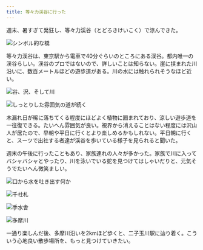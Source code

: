 ```yaml
---
title: 等々力渓谷に行った
---
```

週末、暑すぎて発狂し、等々力渓谷（とどろきけいこく）で涼んできた。

![](https://lh3.googleusercontent.com/docs/ADP-6oGBfpD9yRJ6I-Kbe7lVh_8hqZWGhhGWv74FNx3w6XvZZkNNtOdZFXyey9_EkGwLogFdLa87kmUQXDC57iKPjigrylwdKL4g0A56uQ9DsrjbvSZhuL3OLvgaKsVdrpvbuH4nhWO7uaI4AKrc3aj98vnwsK3u8rJaFhc3zU-J8thw2ohNrY71G0rdLQf_NJp_KhaNv-HXwlthQ1eA1WYWyvJSD6ESPQOABkCLm_lARVbE9NzbU2vgtFovSwHB8pUuLT9P6kIov99NnrNM-UKHAw7E0oD9Lnuy-Rvx268j7Sj0t1dYyS3w5N0jWDVxQICDzR3-RGja0iOyISacS4ib2Q7fW6W9TWQtimzyUfkiGf8G_93fpIqVZHUZ9QIl-HfBGkeNRqc1Lgo3caNtHf46Hc1SbMmsZ_W3b7IG86bPlpu2veiRTjifweHswVd-BqEQTj6YB6tW9AUWrm8H9JJpv5YFw54QGEPPc_wXE43jULlDi0liY2pLqAS6rHffCKOoBEVSCo8I_QSt857cMAsb2_p4Dn61XBgCASt6HciAx1edd2FKZWD49H0-GTfZ7Vro7MgYlbMRT-BKt-dvOo8KD2pCGgPo9g9YCT03AA87zxWGDO-lK55EzNvxu9QAaIxsRmg7CI4ZublL6Xs7HLPO5hbIN1f_UqtSeY-jFQhrEEPbafcu0NeCBAUchVtZEzumnQwGBxI5M_I9Wpzq2vh0c-EPDeVfQvJ2bv7iQvBhImepYyBoaOvJdAtVEevr8UALa2bl3b1-DAj6q6MuhX5x8YSODDdTTRDtVOiarqoJMui4fvHc9GyG40xrtg1NjSSetr0KwixtdCDxZraKRcAMLreC1az0mLK7wjyFSEJoaKCrklZuOw5yj9F4JH6nZFJYSR21zZdRZdXSkt3XwRtvJMcVps3HMgMvpom-rI_Uube4on-ccmhBkX1fxKcoId9xn5xLcD8sWoXEc03UUxw39cTxmBQjiDukFcXcN-gAeoBLSmsx_BUcSZA5agGgi5a1pMwqIiLwPBgqV2KwhRplBg870mREwAkpU-YtXpS0cN7pwVuBv1Hj8qjaXIy7SLkoTe5S7fUwhickg56zEfkr0x78dI4DVuO-0-p3UcaYu8VzskVFmXRcJe-l_f2Wbn1nJ19N0C5WFRb2yJrd5Ek0mL69KFQzpEGWEBYF03ZZgnZzLi4YxN8STRnwbwXzdRqqIhKPUGN15elIfwrAcRRNHD9v4kE1T2jyVRDmCVC4mTiHq7HsyA "シンボル的な橋")

等々力渓谷は、東京駅から電車で40分ぐらいのところにある渓谷。都内唯一の渓谷らしい。渓谷のプロではないので、詳しいことは知らない。崖に挟まれた川沿いに、数百メートルほどの遊歩道がある。川の水には触れられそうなほど近い。

![](https://lh3.googleusercontent.com/docs/ADP-6oHCk8zZmlU-mo-zUkRv8uTR2aF9jo-_qgU2rNWBBZevTDaGtHCnCUjQOdQXZ-wLBoJP_C_K0UZ2aUCtoJB_hHwD0dfcSNjkeYdP8ljdK4gW_sNq9-UEgYrG4Q-L8co96iE37WI3bYvsQNF18SDVZ2nN4zZ5WBGnbJ62E43LreGNA-lMVZI_WNZ5DokwdAQaNOq73qkK1Jui2UPTueWTEKKEDDvt3-Gsf7C1eokXM7CJYSyxj09T5NU30DwANPbEyaImMpj3iZFrUtNakse-9FAOiEH56uv5-a5hFZQjl851w7JGusQp9PJE8VXkpa7ZMJE47D0aBgFkEuLvlde9V7iJL8xtwJRo--xp_NuaPqP8wrZ8TKYOTAq-uQQ-4_g3NOpOIV7AHANa0wHraiq5EXJomQ2DIB7ZG0zpUjhA5VKv9DqnV1vdlTs0EKomtZbJ-c0Qt8nKSFSyQ-i9s4rmiizw6tEA1DLECTiu7umzOKsx1Qohsda96QbyNrKMkLdgauZKEfShC43zBfClUhdH7ds_MoBGqFMiZiPZHDkncaMKzMX3ReQZu2OZtgAt-IT-qkX5e7iXdcZulP89RLMrSCxFwpNkBsZs1XUbHYwYr4Ab2QFQ37HFy4reKDkUngQG3oz7p8WJvryrOihfOnIrb1p-NctOjxnR7tT4gYU_AUT7n_4sv0D6408ajUNsPAfzgTdxrUMvoHCZRuW57eCOughWKSTNSbCVtvxCyGsNanRTO3Q6q4tTMyyZKVvOQY-Tf12-wXH-bWOkjJF4FAs4oawUgFHbfwhv2B44rEmpSP4CpUbyoEa4rKCeG5czeFdZ0ITrRkyYVXQiLN9RIJE9HSDhnAPw3IdQmwpQT2MyJ40oNsbjDST4lQ1_UhYMuzdKUyHSmEbXhXgtY9TmFJr7misU4yely67C3APLem4sUfUgRO2PW33q1VzyD845nHGSeGsuuMYYSaFrp_VstZF3O1ELPsD1tZtaDmMevS04A5M0paukNKChIhc0ClYUZF9S4JTt3ywa_1tYXT24ywXeMsOhx1WHUYAKOO8e4NRTatNqG0JuHEfYYXd69gjgHRH6rdJC1Sk4bV1_TrHudwRNufkbKDsLwW0OChZPtJD6K_RA5lj7GmCoKQ9ym93Pj4bsiou6KVfUCi55HsQl3VLZL6sThWGFIdPuo2S6moa2ypfM1_XBTs6lZC2ibRTdOmcHXcJ-fkBe8LdAejLGOjKsvM8pogaL6f_HaV_EE8KzF8FbOWNDpA "谷、沢、そして川")

![](https://lh3.googleusercontent.com/docs/ADP-6oET92z2nhy0ScRoCqN56wzEY2axdZY-tmMWes5AQP67dMWdImZI8NA67PrLCeJWWfhJ7He9CbOejFQiO2tIu_89nC8ImEZaas_7QNNRaB-a9dxAaKt7YPh39Ev_XlkN99uVV3P-RTJTULgfa6sBW3li1OQNxUfhx7yS8diIt4dJR4o-9OlBqg4Juel5dy8r3ATj37CA8CwsjdxivrVk0Rt5Ex415OzwBtEzzbpKm0D07jXacC8Jlr3UuK_IyXg4u27lfMrkKIx5QYtG_-cwW-NifCgzgQqRGhsDzZwOLQDdaCbS166YA4c9vDuvjcqbw-kDfY3eTx-45tg6yk1WgXpqpsJkSlkQ1BOx80XWV55sEhsNMFbnLFQIw7oPtX5pz8LdlC0pSVl_8lOAW1N6q4IRQpfi-IJxRiCtlyixeepioq7ArAg-3SBQfb3cSOarPJuv2V1sJhyXg9BJMjiBUhXEks7ux33oIiRwkICisXclEuXxqRqqLNAwWv02mGTezU393LowQaXfdEZzcc9vviD2LzLpAgdHjqxQ3BgxMjarqg5PT-mdhe3nAjDwoDRiiGmiWOyLJPcJLky4iSWn5VMmiyULzKuZHWb90oJEZ_GxpDT11mKKf13M3DJWC4LohOAubnWiu2tke_lUmCwEQp6A8x1WOfMEGIXe4WqrpsWct2qZNjBHtNdKMferhLk08AEevgx-ZE-kFlXQ86YHzIr1TNdhQ5TgIJZFpEia5cHDf5zR4EEeJd-agy54Xb0DIfwmRpVQ8BpGFwSHzgiFs2qfKtXBRajQbpnS_5H1z-tSpY2p9NQK6buXrfqkqQLfAPJSq9zgHjapYGnIqNfgx8puzpeLgHvqYl54eSHeT7VN0vDSPpn4FfKeZJxjMU3LcSZclCIigV6EBKBvfkZ6Dwr051ClcjO47kaJTLAFrdoMt7JRRlMcf0yAyY3f3-d894vfawo60M8XC0Qigy5HsnQBCp2X8DUsvcKOPb9km-OFrzqbtA9nMaQKuqK8aeaTBZ2_nAyIk4TIDy5c0sTctYCsvLVxaanrerV7cv6FB9lbEeyijdY1zdkKCkWAKIZ8hVXdICfcLWa3Vezn7Zysi92Bh3MU4XwRQl6_hevaPnbtrvaTaznLLMCMUwntKWpfYAxjbL3KLvG9GGDjBLzrQPw1InILcf2RpNHgvOrqFRijvdhGZbOlu3wGStYud5kjsxiTYiPDauXXXyYHQTP5O0BtNzY1eqxRafh56_dlKCcFr_x9Qg "しっとりした雰囲気の道が続く")

木漏れ日が稀に落ちてくる程度にほどよく植物に囲まれており、涼しい遊歩道を一往復できる。たいへん雰囲気が良い。視界から消えることはない程度には沢山人が居たので、早朝や平日に行くとより楽しめるかもしれない。平日朝に行くと、スーツで出社する者達が渓谷を歩いている様子を見られると聞いた。

週末の午後に行ったこともあり、家族連れの人々が多かった。家族で川に入ってバシャバシャとやったり、川を泳いでいる蛇を見つけてはしゃいだりと、元気そうでたいへん微笑ましい。

![](https://lh3.googleusercontent.com/docs/ADP-6oF8qpPInfV0i_rwTw9IUnoENPR0W9CD0baTj4SogV6KELQ4khOIU4arTl7w3ghnZ5M0os9aFYJRGRu7EAcaWrpGRyBcvUxJv0us_QBxkH1tKWnf2exq2N8B3CWpzRIo92H5HpwS2f-ew4NKuQMrG8NGavqwfq4Bm1pV1Xrnj_Yr0OFrtT6tsV9B9HdGUSfYYfov3ZKTpdFNPs8Ht7cmBgAMIZrXNqqsws9De6hDiNMXRxklYeIr1JPu_E1UcriABC4cM3_6cFv9GJGo7w_iOjBKRxpkPq7SQXupPnAM7VqxAKaASdI2ot0OFGzwQNc9jemErgMrCXefYmZFxK7-UDSo7hUW1ytQFuout-zkbE6AqWywDfqVQqYrdpqzjKF34VTRFZ-UJXZPUPcfCBn4Kdp633bJo9TeyDRz6Cj3Dvhsf5_8QfEcZsknIR2A-kf5QxYcQy0yZ_6aWql_7-eXIoSD9eVHWwOoix-PPC0r737gv2R2ssSWcWgdyNlO9h7o6uwt3_yLn-LS2InuO5tYl5-DpnTmWREL9mEURbWl9gaMuuKCSG3JAFTNAgNdhJ8l-RAawjvwWckI6s3Su2LBUx28v6lE7lfonPF_Ohw0-8cEpg99KNrOnrPh8OQy-kM-0FewSkMKn2ZsGfcCfbwl-0jW_3CFzzNF4mfLZKSVx4clBO8ugFIr7OYNJY1Cl0V9EPvvXmdSeDs9cpZl5bPise9yZHhj8vGddY2db8TWSP_fkol75BcF7jDc6bRrNe4ci3oSdYuSatikr-VWA_I8v-lqARfwq1kHEaHZ7trgV1JIn3ZkpuHrs1UhhldHvwHxgKragKVf1dHfgsfWnslwG6vTjXvoZIDSj1NzIGjXcCWb_zXQC5uk8ApDf2Tqr-fQ6cmaku-Auu0IRe42_DfMWV3zFUPSo6v2-yKfimEcbyeuAPwahUM04ULgBnY_eZVwG9_IysZjxXoccdwVBjvND9VSOJlr8BBk7T5jGIcGGte9a0Ol_xqMpr2kC5ZmS2UijHzdz3Lftq0_4ZitevpgUXRwIwErDWlpDYy1NgEjCNq9pbRBfrx2Dxs3gAwrq-YSNHSn7XHtQnYR4sXtetuKmIlWwYep2nQX5_bsyOarV_FiKcfomK1_DWX7wUDMNwfFWCSEH2yB6zLTCthXehrVW4SMsh2tMZ-_MOhVjiN-0Otk72P_JN1jxEHQU3X5L3_uMqE4shPrka151DmiqPwtPo5dvk85gXA8jxmOxVQxmOXHRjyT2Q "口から水を吐き出す何か")

![](https://lh3.googleusercontent.com/docs/ADP-6oHa_o494DEPzAkJxPEw8Rj22GOe6GsNjCx2tSJksMRVcZIqAwdXaJax2mjorwbQFOHwTXSLSYMfkAfBEY1ESdnFG9Xz3ewud0m8TOzCwqaoK09qFuTLj_rdDM-1a10VX0j_SCuU3TrVG5tI0tYfxGDI5hmFG2kA-44lEHOM1TcpTTR7-Oq_1Ij9PbfcdASxxz9C6DZ5ZsX6i-FU83re9Me-LvJBV6lrJ1nqfLVaNC3JUCB8FUy6GNtgyriavxZSWXJ2VR6NdpIRKZA61mlQv5P_fJTdXFueIw4CMO4EhdYxf_qtb6bSeJu4iIx3MF6x2xw7PpD_4fmhZms34v2OD5RymCGj6SxWUcNUC9jcQa0bCeIkts4ovpldwPDlArKrx6g6Epd0fU_orWiM4fJxn31rFw2O5OR_xPLd2Tq9wIiS1zxMrZqYxnVt-POul5OX5EYe6qKp7TZLyV8_e-Te0eVQ247ytZM4tjgcPPhnlhChV1o3FyO1NimJf4xt1XPULqaPwspm_Gv6MRWG5klD2vlkEpw3Kp2psaYFY_GCzVvglXM9eeg0rtP1fatLXoZSlxKndF2xNfRnZlFOiZwg6DeUnfQFDd0eY5Emd_Mdx0dpsfJEBgGSBwji3mvgC8J-eHikY3XDFLTwgMDPKMpShowE8ww_e4LYwQGiiEFh3fi3YYEN7N86NQgMza9B4q97xAV8voqWPncwcW4TiCyTbQFrM54sKCz0jOM0M99QB3faGpGbnym2zcOzCCAHBAUtPGvha6Wkf4SqwhbwxOPqS6qgTe5ww8MCpVBZJirGfgrVhnpiAJEQlapfNquUISjJq-t-dsn0LwCsBrV89cuJvc6lAd9rffjohWT8Wpvm3MuVgik3tmrVMPN3xQf51FQXExoTC26A8BZ3j6f-sWuKwZ1dXWS0Xg6T98YriYnBVB7ZoL2es40PqnYEsufiUmcB8--0zYOeEbGNbZtW6ffc5rpNH2WvlJQHAAFRuJ_VelkbAMAF513bR-JtRLJCI5oPL0JcHiiHFYW4hp1elgYvjo36nhmeGi4lLJvd6m9SNmpKYJqDhhB_6PETQ1TkrM3sp3YdsDKauWw1HIVZ7zdtkmjWL0iCAZkfiCTmqLj-ay9t470u5-jAp5wBNBZc6275RDzNTq1p8D-ZXz1vjo8bWF296BhgEUM9lnxle4-DYVl1zcEzZ7qBUvm1vn0zKWi3x0yhUEm2Jrny_PLBLV0rxDmXEFJDrrmBkBpFqUXB0fir6EmUtg "千社札")

![](https://lh3.googleusercontent.com/docs/ADP-6oGP11ZqMxit64cwndP9wD0dWPmX46PMcaP6mk7HFlasZVaflgwWO6i777ARtOVXsj-CQLrctw1gYN8QixTUfN0-AGc-4cP0Om_0CJpHs7L0ocHfR_vtu1ciWD48B1fYeNWQrjuKj_g9VHHgbXR_gKsiZexvuSwXMzoCU648FgBACAnCmyf_-fu5Q6TNfqoLYW9mO5rmKLL7KA5t_Qgzrd-N0xDoWJBmCeUBzNTzCSG8eK-e3qlmUxiT_uYYMgibw00fTdWrPse9MD-BWZ76Fcvvjn8oNiS6-8sDbApIvdnk7Bu9epJp9IIY_V-2gl9kRtWkUPc5Te5P6D66AJ0AY45dGZV6nRtYtHtEmss9EBBt40gOg2VSZy6cttvIclWCIVoaBvj_32m0Za2mPpCL3g30yEapflp7_SW0uFrcRCOmJ-F8h2ri72_E7xqDJ1AsP04w0S_S8wqn9KPUcz5AybvZAuXzm7VGIzTbl7hP8L4AJEHaheY3L3yog32gsXX6AhDydXXGbFHAIiVnFmvtcB5nFmV_ATyelwZ_LgnRcY-Em5-Nx7UekhF-ESjaR3ee8fiyQ6fVGiNHN0x5t3q94pRxgXOBwfV8Pfwvr0M1S5uajBRZ4pdr95C-KI6Ic0etuQ566dPc0-GLVAPidtFJz-P43N7zkijK0gl40wOhFCc3vWW79-d23kOBVYCJYOAy5vZ5LAfKpyNMeCa8_y10QLA1GEELrJV2lpNkAMKKdRoU-a03b5aAPcPCs_40Njoco-5NcfpAJ3depWJoIMWDWpr5b9B8aGh38NtuGtQfXFIxeyAlRU8AFfr2qZIbkn6uAws8Qf9NCdBj9C1xQSJZQuCaNFTwK7ncY-M6rrnDn1HJUz0S7ImQjFROD6WIke0NExui-tk4E-VPr_CNtWDOWIUpXRO0Oy-v70me2mI2XS_s0RdglAiYG1HKQ90nIcvNt09a6ahgqa5Wc2DoG7jFPSYR_eYF9VfEc4sbdKq7zn3fHej0XAplDnBNM9GsW1bN0ri67UPkQaaWIc7IsKljrEReOaDFMB4N6KLgw9unUp7ahnSKXdQzsRySAsi6UOfFDROTOTAEpqE81llQb6EmCUoCgfVwfMvSqyxA6cw9r78G7KdRo_spX_3hQdmSjubVBI1yAbCq0sktDC-oeaU5Pzv0itTnZ220W41-rFTQ_G6DIV10f-wxds9TcRt6HLxPJ9CNntfsv7t0vojZA-W8GznV62RZh0Yksz34t62zMN2aUzNrhQ "手水舎")

![](https://lh3.googleusercontent.com/docs/ADP-6oGZaGdCH6HotKokitc_YlJjI8rX_d2fMJLiR64IlavWKH3LedztDEqEPPH8suAR_5pTayZc5P0GVef7xRpMP7FC1lvtrof_SsvWF_Lc13wHQelkxc8qJCk8NvkOPjbCdtjnWuF_8NQ6kTP3Pxcu5QLdnYR3N3BnCH943gJpM3tD5HEqKuRL5NZMPv8qJ0PRSSMoqaNKXgiPOqP1Q_z_sJ0tXpQu_yMKCcmVZ59tBus0OFuqyHwuU-4qaP1UX5-oh7Y4AAPx4oQOH5BnrL7frqWVyEysBkw05_LNvXnA2EpBxp90LX4XAnaPlw6CVnwsadZFKg5ys9YXtW571iEDSn4-vjBIjUHbCbKM8UR1Jrae292rkc8mZptpoG0bv97HW65LgbhqkLBsAAY_nhBG91DbkLnd4zhCHT_ajnuhRTcO2pYc6K1Mg2NKs9BJucHV604X7YVnfOjzE4IMAlE04_SK_4vecK3hlq-pSJm4PLy70AyRDbc3uXjO4YZvsO_Bp4daM4TgzQTHQ1hoXgcXXt1orXha1b9ftH4yzoS7JtZIjvPK_CvhF_w23b_RYenpBXQJNx0FeAjwsKtALBsAman6_rsg_hxl5pHgBOZSc66ztD44cRzJrPYu7cqS6yDh1utZKaPo4Yiw1o2ZqhRdmwQa8lySRUz9hdo1k3XqeMBLwI__mejyqhkN1Zm4LM8mw2j7z4E6oFU8P6KxLPnL-nmD5nRrJs3RtmJ0cmO4ZQdNPDwA2-W9NyKJ3-2Flr21vEQV3wr3lZqwrEwoM39i0GFtu6e-Gt1FLDf2JrpKxHk2nHMc_vXtmQsgSAKuzjPI3kAKUiPl5225yj5dBe9EdQjLPr2RNzFJsB-eZC7lVAFG_YH7zRspdnhj21n5khDj5shgt_zFz976fptfUlZWUGjBr3rMLJD_G9kRU76vVk867cL5rnekigeGcAAiutk1b2B_gO-VIZn8wORMQmNrDBpbnkIkwRUExpazAFsFnf51U_Zrj5948A1ONjQhxsaBN0FMm8wMoEKiDdPda8kxAh_TnogHP2023v4yamHsoKw1SMDEF6DrWw5fkrXaVoS1-mXhUtNikSw6IK3zQPWU8WZ7Kf2QIHuexMkIqPt9XtpDVjrPBqd7abBO731AHizsPKWRosb5tcBc7bzoqEoalvXkVP4Ah2RpwY6A3tGaUV6Wb1afriiFDnAoAoCXPRk9Fd68mZ4bH5VZdvBKPLTjreXeDRQ3WoF0It_eXhpsDSLdw87BYQ "多摩川")

一通り楽しんだ後、多摩川沿いを2kmほど歩くと、二子玉川駅に辿り着く。こういう心地良い散歩場所を、もっと見つけていきたい。
